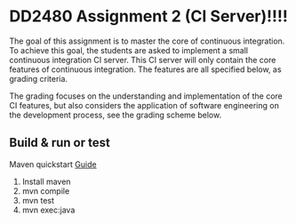 # DD2480 Assignment 2 (CI Server)!!!!

The goal of this assignment is to master the core of continuous integration. To achieve this goal, the students are asked to implement a small continuous integration CI server. This CI server will only contain the core features of continuous integration. The features are all specified below, as grading criteria.

The grading focuses on the understanding and implementation of the core CI features, but also considers the application of software engineering on the development process, see the grading scheme below.

## Build & run or test
Maven quickstart [Guide](https://maven.apache.org/guides/getting-started/maven-in-five-minutes.html)

1. Install maven
2. mvn compile
3. mvn test
4. mvn exec:java
